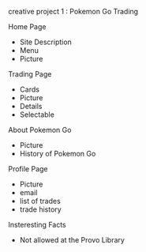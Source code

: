 creative project 1 : Pokemon Go Trading

Home Page
- Site Description
- Menu
- Picture

Trading Page
- Cards
- Picture
- Details
- Selectable

About Pokemon Go
- Picture
- History of Pokemon Go

Profile Page
- Picture
- email
- list of trades
- trade history


Insteresting Facts
- Not allowed at the Provo Library
